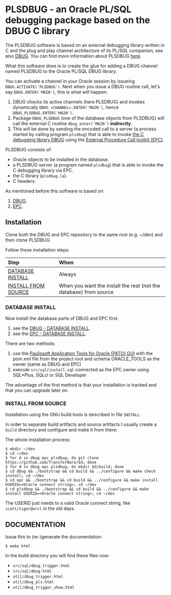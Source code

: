 # PLSDBUG - an Oracle PL/SQL debugging package based on the DBUG C library

The PLSDBUG software is based on an external debugging library written in C
and the plug and play channel architecture of its PL/SQL companion, see also
[DBUG](https://github.com/TransferWare/dbug).  You can find more information
about PLSDBUG [here](https://github.com/TransferWare/plsdbug).

What this software does is to create the glue for adding a DBUG channel named
PLSDBUG to the Oracle PL/SQL DBUG library.

You can activate a channel in your Oracle session by issueing `DBUG.ACTIVATE('PLSDBUG')`. Next when you issue a DBUG routine call, let's say `DBUG.ENTER('MAIN')`, this is what will happen:
1. DBUG checks its active channels (here PLSDBUG) and invokes dynamically `DBUG_<CHANNEL>.ENTER('MAIN')`, hence `DBUG_PLSDBUG.ENTER('MAIN')`.
2. Package `DBUG_PLSDBUG` (one of the database objects from PLSDBUG) will call the external C routine `dbug_enter('MAIN')` **indirectly**.
3. This will be done by sending the encoded call to a server (a process started by calling program `plsdbug`) that is able to invoke [the C debugging library DBUG](https://github.com/TransferWare/dbug) using the [External Procedure Call toolkit (EPC)](https://github.com/TransferWare/epc).

PLSDBUG consists of:
* Oracle objects to be installed in the database.
* a PLSDBUG server (a program named `plsdbug`) that is able to invoke the C debugging library via EPC.
* the C library (`plsdbug.la`).
* C headers.

As mentioned before this software is based on:
1. [DBUG](https://github.com/TransferWare/dbug).
2. [EPC](https://github.com/TransferWare/epc).

## Installation

Clone both the DBUG and EPC repository to the same root (e.g. ~/dev) and then clone PLSDBUG.

Follow these installation steps:

| Step | When |
| :--- | :--- |
| [DATABASE INSTALL](#database-install) | Always |
| [INSTALL FROM SOURCE](#install-from-source) | When you want the install the rest (not the database) from source |

### DATABASE INSTALL

Now install the database parts of DBUG and EPC first:
1. see the [DBUG - DATABASE INSTALL](https://github.com/TransferWare/dbug#database-install).
2. see the [EPC - DATABASE INSTALL](https://github.com/TransferWare/epc#database-install).

There are two methods:
1. use the [Paulissoft Application Tools for Oracle (PATO) GUI](https://github.com/paulissoft/pato-gui)
with the pom.xml file from the project root and schema ORACLE_TOOLS as the owner (same as DBUG and EPC)
2. execute `src/sql/install.sql` connected as the EPC owner using SQL*Plus, SQLcl or SQL Developer

The advantage of the first method is that your installation is tracked and
that you can upgrade later on.

### INSTALL FROM SOURCE

Installation using the GNU build tools is described in file `INSTALL`.

In order to separate build artifacts and source artifacts I usually create a
`build` directory and configure and make it from there:

The whole installation process:

```
$ mkdir ~/dev
$ cd ~/dev
$ for d in dbug epc plsdbug; do git clone https://github.com/TransferWare/$d; done
$ for d in dbug epc plsdbug; do mkdir $d/build; done
$ cd dbug && ./bootstrap && cd build && ../configure && make check install; cd ~/dev
$ cd epc && ./bootstrap && cd build && ../configure && make install USERID=<Oracle connect string>; cd ~/dev
$ cd plsdbug && ./bootstrap && cd build && ../configure && make install USERID=<Oracle connect string>; cd ~/dev
```

The USERID just needs to a valid Oracle connect string, like `scott/tiger@orcl` in the old days.

## DOCUMENTATION

Issue this to (re-)generate the documentation:

```
$ make html
```

In the build directory you will find these files now:
- `src/sql/dbug_trigger.html`
- `src/sql/dbug.html`
- `util/dbug_trigger.html`
- `util/dbug_pls.html`
- `util/dbug_trigger_show.html`
